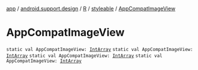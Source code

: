 [app](../../../index.md) / [android.support.design](../../index.md) / [R](../index.md) / [styleable](index.md) / [AppCompatImageView](.)

# AppCompatImageView

`static val AppCompatImageView: `[`IntArray`](https://kotlinlang.org/api/latest/jvm/stdlib/kotlin/-int-array/index.html)
`static val AppCompatImageView: `[`IntArray`](https://kotlinlang.org/api/latest/jvm/stdlib/kotlin/-int-array/index.html)
`static val AppCompatImageView: `[`IntArray`](https://kotlinlang.org/api/latest/jvm/stdlib/kotlin/-int-array/index.html)
`static val AppCompatImageView: `[`IntArray`](https://kotlinlang.org/api/latest/jvm/stdlib/kotlin/-int-array/index.html)